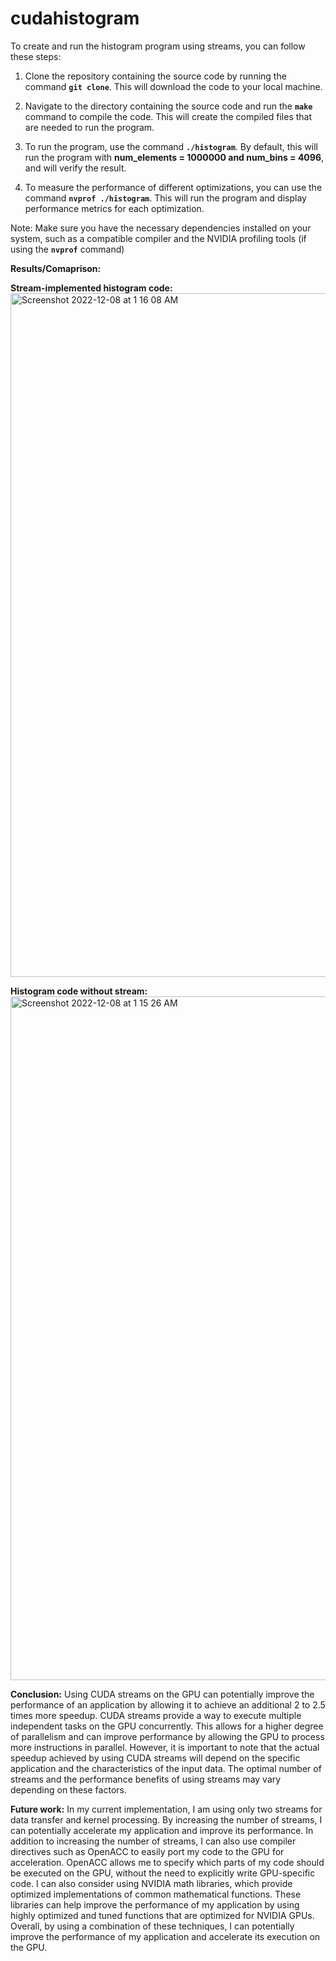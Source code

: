 # cudahistogram
To create and run the histogram program using streams, you can follow these steps:

1. Clone the repository containing the source code by running the command **`git clone`**. This will download the code to your local machine.

2. Navigate to the directory containing the source code and run the **`make`** command to compile the code. This will create the compiled files that are needed to run the program.

3. To run the program, use the command **`./histogram`**. By default, this will run the program with **num_elements = 1000000 and num_bins = 4096**, and will verify the result.

4. To measure the performance of different optimizations, you can use the command **`nvprof ./histogram`**. This will run the program and display performance metrics for each optimization.

Note: Make sure you have the necessary dependencies installed on your system, such as a compatible compiler and the NVIDIA profiling tools (if using the **`nvprof`** command)


**Results/Comaprison:**

**Stream-implemented histogram code:**
<img width="1094" alt="Screenshot 2022-12-08 at 1 16 08 AM" src="https://user-images.githubusercontent.com/57623274/206806957-fee0b9b3-70aa-4a3e-80ae-1b34346275b3.png">

**Histogram code without stream:**
<img width="1094" alt="Screenshot 2022-12-08 at 1 15 26 AM" src="https://user-images.githubusercontent.com/57623274/206807002-5876e47a-f514-4898-86b7-f7feb872d50e.png">


**Conclusion:**
Using CUDA streams on the GPU can potentially improve the performance of an application by allowing it to achieve an additional 2 to 2.5 times more speedup. CUDA streams provide a way to execute multiple independent tasks on the GPU concurrently. This allows for a higher degree of parallelism and can improve performance by allowing the GPU to process more instructions in parallel. However, it is important to note that the actual speedup achieved by using CUDA streams will depend on the specific application and the characteristics of the input data. The optimal number of streams and the performance benefits of using streams may vary depending on these factors.


**Future work:**
In my current implementation, I am using only two streams for data transfer and kernel processing. By increasing the number of streams, I can potentially accelerate my application and improve its performance.
In addition to increasing the number of streams, I can also use compiler directives such as OpenACC to easily port my code to the GPU for acceleration. OpenACC allows me to specify which parts of my code should be executed on the GPU, without the need to explicitly write GPU-specific code.
I can also consider using NVIDIA math libraries, which provide optimized implementations of common mathematical functions. These libraries can help improve the performance of my application by using highly optimized and tuned functions that are optimized for NVIDIA GPUs.
Overall, by using a combination of these techniques, I can potentially improve the performance of my application and accelerate its execution on the GPU.
